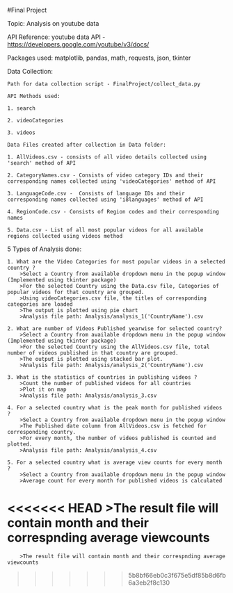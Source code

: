 #Final Project

Topic: Analysis on youtube data

API Reference: youtube data API - https://developers.google.com/youtube/v3/docs/

Packages used: matplotlib, pandas, math, requests, json, tkinter

Data Collection:
    
    Path for data collection script - FinalProject/collect_data.py

    API Methods used:
    
    1. search
    
    2. videoCategories
    
    3. videos
    
    Data Files created after collection in Data folder:
    
    1. AllVideos.csv - consists of all video details collected using 'search' method of API
    
    2. CategoryNames.csv - Consists of video category IDs and their corresponding names collected using 'videoCategories' method of API
    
    3. LanguageCode.csv -  Consists of language IDs and their corresponding names collected using 'i8languages' method of API
    
    4. RegionCode.csv - Consists of Region codes and their corresponding names
    
    5. Data.csv - List of all most popular videos for all available regions collected using videos method

5 Types of Analysis done:

    1. What are the Video Categories for most popular videos in a selected country ?
        >Select a Country from available dropdown menu in the popup window (Implemented using tkinter package)
        >For the selected Country using the Data.csv file, Categories of popular videos for that country are grouped.
        >Using videoCategories.csv file, the titles of corresponding categories are loaded
        >The output is plotted using pie chart
        >Analysis file path: Analysis/analysis_1('CountryName').csv

    2. What are number of Videos Published yearwise for selected country?
        >Select a Country from available dropdown menu in the popup window (Implemented using tkinter package)
        >For the selected Country using the AllVideos.csv file, total number of videos published in that country are grouped.
        >The output is plotted using stacked bar plot.
        >Analysis file path: Analysis/analysis_2('CountryName').csv
       
    3. What is the statistics of countries in publishing videos ?
        >Count the number of published videos for all countries
        >Plot it on map
        >Analysis file path: Analysis/analysis_3.csv
        
    4. For a selected country what is the peak month for published videos ?
        >Select a Country from available dropdown menu in the popup window
        >The Published date column from AllVideos.csv is fetched for corresponding country.
        >For every month, the number of videos published is counted and plotted.
        >Analysis file path: Analysis/analysis_4.csv
    
    5. For a selected country what is average view counts for every month ?
        >Select a Country from available dropdown menu in the popup window
        >Average count for every month for published videos is calculated
<<<<<<< HEAD
        >The result file will contain month and their correspnding average viewcounts
=======
        >The result file will contain month and their correspnding average viewcounts
>>>>>>> 5b8bf66eb0c3f675e5df85b8d6fb6a3eb2f8c130

